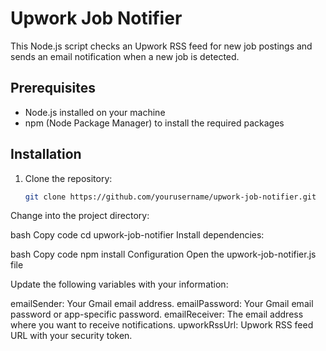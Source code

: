 # Upwork Job Notifier

This Node.js script checks an Upwork RSS feed for new job postings and sends an email notification when a new job is detected.

## Prerequisites

- Node.js installed on your machine
- npm (Node Package Manager) to install the required packages

## Installation

1. Clone the repository:

   ```bash
   git clone https://github.com/yourusername/upwork-job-notifier.git
Change into the project directory:

bash
Copy code
cd upwork-job-notifier
Install dependencies:

bash
Copy code
npm install
Configuration
Open the upwork-job-notifier.js file

Update the following variables with your information:

emailSender: Your Gmail email address.
emailPassword: Your Gmail email password or app-specific password.
emailReceiver: The email address where you want to receive notifications.
upworkRssUrl: Upwork RSS feed URL with your security token.
